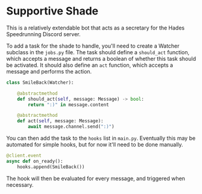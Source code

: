 # Supportive Shade

This is a relatively extendable bot that acts as a secretary for the Hades Speedrunning Discord server. 

To add a task for the shade to handle, you'll need to create a Watcher subclass in the `jobs.py` file. The task should define a `should_act` function, which accepts a message and returns a boolean of whether this task should be activated. It should also define an `act` function, which accepts a message and performs the action.

```python
class SmileBack(Watcher):

    @abstractmethod
    def should_act(self, message: Message) -> bool:
        return ":)" in message.content

    @abstractmethod
    def act(self, message: Message):
        await message.channel.send(":)")
```

You can then add the task to the `hooks` list in `main.py`. Eventually this may be automated for simple hooks, but for now it'll need to be done manually.

```python
@client.event
async def on_ready():
    hooks.append(SmileBack())
```

The hook will then be evaluated for every message, and triggered when necessary.

